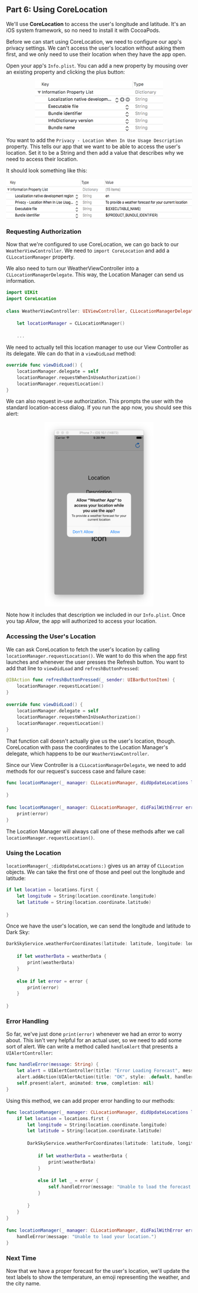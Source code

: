 ## Part 6: Using CoreLocation

We'll use **CoreLocation** to access the user's longitude and latitude. It's an iOS system framework, so no need to install it with CocoaPods. 

Before we can start using CoreLocation, we need to configure our app's privacy settings. We can't access the user's location without asking them first, and we only need to use their location when they have the app open. 

Open your app's `Info.plist`. You can add a new property by mousing over an existing property and clicking the plus button:

<p align="center"> <img src="../images/default plist.png" align="center" height="140px"> </p>

You want to add the `Privacy - Location When In Use Usage Description` property. This tells our app that we want to be able to access the user's location. Set it to be a String and then add a value that describes why we need to access their location.

It should look something like this:

<p align="center"> <img src="../images/final plist.png" align="center" height="110px"> </p>

### Requesting Authorization

Now that we're configured to use CoreLocation, we can go back to our `WeatherViewController`. We need to `import CoreLocation` and add a `CLLocationManager` property. 

We also need to turn our WeatherViewController into a `CLLocationManagerDelegate`. This way, the Location Manager can send us information.

```swift
import UIKit
import CoreLocation

class WeatherViewController: UIViewController, CLLocationManagerDelegate {
    
    let locationManager = CLLocationManager()
    
    ...
```

We need to actually tell this location manager to use our View Controller as its delegate. We can do that in a `viewDidLoad` method:

```swift
override func viewDidLoad() {
    locationManager.delegate = self
    locationManager.requestWhenInUseAuthorization()
    locationManager.requestLocation()
}
```

We can also request in-use authorization. This prompts the user with the standard location-access dialog. If you run the app now, you should see this alert:

<p align="center"> <img src="../images/permission%20dialog.png" align="center" height="500px"> </p>

Note how it includes that description we included in our `Info.plist`. Once you tap *Allow*, the app will authorized to access your location.

### Accessing the User's Location

We can ask CoreLocation to fetch the user's location by calling `locationManager.requestLocation()`. We want to do this when the app first launches and whenever the user presses the Refresh button. You want to add that line to `viewDidLoad` and `refreshButtonPressed`:

```swift
@IBAction func refreshButtonPressed(_ sender: UIBarButtonItem) {
    locationManager.requestLocation()
}

override func viewDidLoad() {
    locationManager.delegate = self
    locationManager.requestWhenInUseAuthorization()
    locationManager.requestLocation()
}
```

That function call doesn't actually give us the user's location, though. CoreLocation with pass the coordinates to the Location Manager's delegate, which happens to be our `WeatherViewController`.

Since our View Controller is a `CLLocationManagerDelegate`, we need to add methods for our request's success case and failure case:

```swift
func locationManager(_ manager: CLLocationManager, didUpdateLocations locations: [CLLocation]) {
        
}
    
func locationManager(_ manager: CLLocationManager, didFailWithError error: Error) {
    print(error)
}
```

The Location Manager will always call one of these methods after we call `locationManager.requestLocation()`.

### Using the Location

`locationManager(_:didUpdateLocations:)` gives us an array of `CLLocation` objects. We can take the first one of those and peel out the longitude and latitude:

```swift
if let location = locations.first {
    let longitude = String(location.coordinate.longitude)
    let latitude = String(location.coordinate.latitude)
    
}
```

Once we have the user's location, we can send the longitude and latitude to Dark Sky:

```swift
DarkSkyService.weatherForCoordinates(latitude: latitude, longitude: longitude) { weatherData, error in
    
    if let weatherData = weatherData {
        print(weatherData)
    }
    
    else if let error = error {
        print(error)
    }
    
}
```

### Error Handling

So far, we've just done `print(error)` whenever we had an error to worry about. This isn't very helpful for an actual user, so we need to add some sort of alert. We can write a method called `handleAlert` that presents a `UIAlertController`:

```swift
func handleError(message: String) {
    let alert = UIAlertController(title: "Error Loading Forecast", message: message, preferredStyle: .alert)
    alert.addAction(UIAlertAction(title: "OK", style: .default, handler: nil))
    self.present(alert, animated: true, completion: nil)
}
```

Using this method, we can add proper error handling to our methods:

```swift
func locationManager(_ manager: CLLocationManager, didUpdateLocations locations: [CLLocation]) {
    if let location = locations.first {
        let longitude = String(location.coordinate.longitude)
        let latitude = String(location.coordinate.latitude)
        
        DarkSkyService.weatherForCoordinates(latitude: latitude, longitude: longitude) { weatherData, error in
            
            if let weatherData = weatherData {
                print(weatherData)
            }
            
            else if let _ = error {
                self.handleError(message: "Unable to load the forecast for your location.")
            }
            
        }
    }
}

func locationManager(_ manager: CLLocationManager, didFailWithError error: Error) {
    handleError(message: "Unable to load your location.")
}
```

### Next Time

Now that we have a proper forecast for the user's location, we'll update the text labels to show the temperature, an emoji representing the weather, and the city name.
